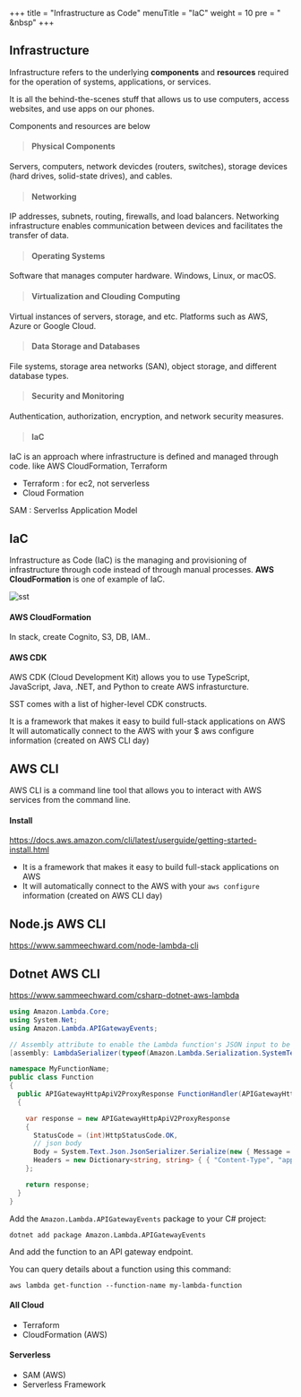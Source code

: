 +++
title = "Infrastructure as Code"
menuTitle = "IaC"
weight = 10
pre = "<i class='fas fa-pen'></i> &nbsp"
+++

## Infrastructure

Infrastructure refers to the underlying **components** and **resources** required for the operation of systems, applications, or services.

It is all the behind-the-scenes stuff that allows us to use computers, access websites, and use apps on our phones.

Components and resources are below

> #### Physical Components

Servers, computers, network devicdes (routers, switches), storage devices (hard drives, solid-state drives), and cables.

> #### Networking

IP addresses, subnets, routing, firewalls, and load balancers. Networking infrastructure enables communication between devices and facilitates the transfer of data.

> #### Operating Systems

Software that manages computer hardware. Windows, Linux, or macOS.

> #### Virtualization and Clouding Computing

Virtual instances of servers, storage, and etc. Platforms such as AWS, Azure or Google Cloud.

> #### Data Storage and Databases

File systems, storage area networks (SAN), object storage, and different database types.

> #### Security and Monitoring

Authentication, authorization, encryption, and network security measures.

> #### IaC

IaC is an approach where infrastructure is defined and managed through code. like AWS CloudFormation, Terraform

- Terraform : for ec2, not serverless
- Cloud Formation

SAM : Serverlss Application Model

## IaC

Infrastructure as Code (IaC) is the managing and provisioning of infrastructure through code instead of through manual processes. **AWS CloudFormation** is one of example of IaC.

![sst](https://d33wubrfki0l68.cloudfront.net/8d8130ee0ddaa46f5d0b19dffe1de91fff238aeb/23c47/assets/diagrams/how-cloudformation-works.png)

#### AWS CloudFormation

In stack, create Cognito, S3, DB, IAM..

#### AWS CDK

AWS CDK (Cloud Development Kit) allows you to use TypeScript, JavaScript, Java, .NET, and Python to create AWS infrasturcture.

SST comes with a list of higher-level CDK constructs.

It is a framework that makes it easy to build full-stack applications on AWS
It will automatically connect to the AWS with your $ aws configure information (created on AWS CLI day)

## AWS CLI

AWS CLI is a command line tool that allows you to interact with AWS services from the command line.

#### Install

https://docs.aws.amazon.com/cli/latest/userguide/getting-started-install.html

- It is a framework that makes it easy to build full-stack applications on AWS
- It will automatically connect to the AWS with your `aws configure` information (created on AWS CLI day)

## Node.js AWS CLI

https://www.sammeechward.com/node-lambda-cli

## Dotnet AWS CLI

https://www.sammeechward.com/csharp-dotnet-aws-lambda

```c#
using Amazon.Lambda.Core;
using System.Net;
using Amazon.Lambda.APIGatewayEvents;

// Assembly attribute to enable the Lambda function's JSON input to be converted into a .NET class.
[assembly: LambdaSerializer(typeof(Amazon.Lambda.Serialization.SystemTextJson.DefaultLambdaJsonSerializer))]

namespace MyFunctionName;
public class Function
{
  public APIGatewayHttpApiV2ProxyResponse FunctionHandler(APIGatewayHttpApiV2ProxyRequest request, ILambdaContext context)
  {

    var response = new APIGatewayHttpApiV2ProxyResponse
    {
      StatusCode = (int)HttpStatusCode.OK,
      // json body
      Body = System.Text.Json.JsonSerializer.Serialize(new { Message = "Hello World" }),
      Headers = new Dictionary<string, string> { { "Content-Type", "application/json" } }
    };

    return response;
  }
}
```

Add the `Amazon.Lambda.APIGatewayEvents` package to your C# project:

```
dotnet add package Amazon.Lambda.APIGatewayEvents
```

And add the function to an API gateway endpoint.

You can query details about a function using this command:

```
aws lambda get-function --function-name my-lambda-function
```

#### All Cloud

- Terraform
- CloudFormation (AWS)

#### Serverless

- SAM (AWS)
- Serverless Framework
